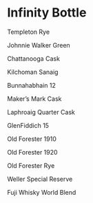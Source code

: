 # Infinity Bottle

Templeton Rye

Johnnie Walker Green

Chattanooga Cask

Kilchoman Sanaig

Bunnahabhain 12

Maker’s Mark Cask

Laphroaig Quarter Cask

GlenFiddich 15

Old Forester 1910

Old Forester 1920

Old Forester Rye&#x20;

Weller Special Reserve

Fuji Whisky World Blend

